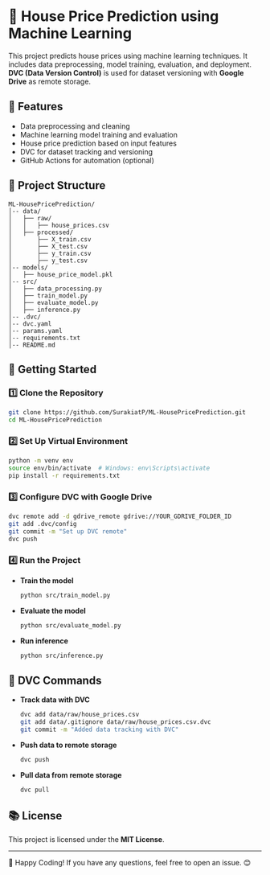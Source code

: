 # 🏡 House Price Prediction using Machine Learning

This project predicts house prices using machine learning techniques. It includes data preprocessing, model training, evaluation, and deployment. **DVC (Data Version Control)** is used for dataset versioning with **Google Drive** as remote storage.

## 🚀 Features
- Data preprocessing and cleaning
- Machine learning model training and evaluation
- House price prediction based on input features
- DVC for dataset tracking and versioning
- GitHub Actions for automation (optional)

## 📂 Project Structure
```
ML-HousePricePrediction/
│-- data/
│   ├── raw/                  
│   │   ├── house_prices.csv
│   ├── processed/            
│       ├── X_train.csv
│       ├── X_test.csv
│       ├── y_train.csv
│       ├── y_test.csv
│-- models/                   
│   ├── house_price_model.pkl
│-- src/                      
│   ├── data_processing.py
│   ├── train_model.py
│   ├── evaluate_model.py
│   ├── inference.py
│-- .dvc/                     
│-- dvc.yaml                  
│-- params.yaml               
│-- requirements.txt          
│-- README.md                 
```

## 📌 Getting Started
### 1️⃣ Clone the Repository
```bash
git clone https://github.com/SurakiatP/ML-HousePricePrediction.git
cd ML-HousePricePrediction
```

### 2️⃣ Set Up Virtual Environment
```bash
python -m venv env
source env/bin/activate  # Windows: env\Scripts\activate
pip install -r requirements.txt
```

### 3️⃣ Configure DVC with Google Drive
```bash
dvc remote add -d gdrive_remote gdrive://YOUR_GDRIVE_FOLDER_ID
git add .dvc/config
git commit -m "Set up DVC remote"
dvc push
```

### 4️⃣ Run the Project
- **Train the model**  
  ```bash
  python src/train_model.py
  ```
- **Evaluate the model**  
  ```bash
  python src/evaluate_model.py
  ```
- **Run inference**  
  ```bash
  python src/inference.py
  ```

## 📓 DVC Commands
- **Track data with DVC**  
  ```bash
  dvc add data/raw/house_prices.csv
  git add data/.gitignore data/raw/house_prices.csv.dvc
  git commit -m "Added data tracking with DVC"
  ```
- **Push data to remote storage**  
  ```bash
  dvc push
  ```
- **Pull data from remote storage**  
  ```bash
  dvc pull
  ```

## 📚 License
This project is licensed under the **MIT License**.

---

🚀 Happy Coding! If you have any questions, feel free to open an issue. 😊

